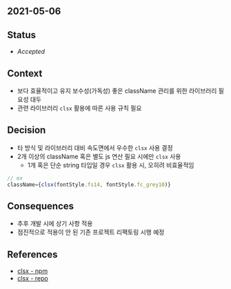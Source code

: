 ## 2021-05-06

## Status
 - _Accepted_

## Context
 - 보다 효율적이고 유지 보수성(가독성) 좋은 className 관리를 위한 라이브러리 필요성 대두
 - 관련 라이브러리 `clsx` 활용에 따른 사용 규칙 필요

## Decision
 - 타 방식 및 라이브러리 대비 속도면에서 우수한 `clsx` 사용 결정
 - 2개 이상의 className 혹은 별도 js 연산 필요 시에만 `clsx` 사용
   * 1개 혹은 단순 string 타입일 경우 `clsx` 활용 시, 오히려 비효율적임
```js
// ex
className={clsx(fontStyle.fs14, fontStyle.fc_grey10)}
```

## Consequences 
 - 추후 개발 시에 상기 사항 적용
 - 점진적으로 적용이 안 된 기존 프로젝트 리팩토링 시행 예정

## References
 - [clsx - npm](https://www.npmjs.com/package/clsx)
 - [clsx - repo](https://github.com/lukeed/clsx#readme)